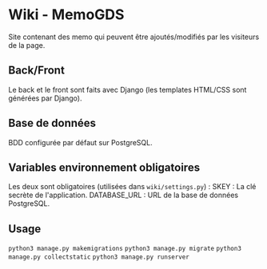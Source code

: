 # Wiki - MemoGDS

Site contenant des memo qui peuvent être ajoutés/modifiés par les visiteurs de la page.

## Back/Front

Le back et le front sont faits avec Django (les templates HTML/CSS sont générées par Django).

## Base de données

BDD configurée par défaut sur PostgreSQL.

## Variables environnement obligatoires

Les deux sont obligatoires (utilisées dans `wiki/settings.py`) :
SKEY : La clé secrète de l'application.
DATABASE_URL : URL de la base de données PostgreSQL.

## Usage

`python3 manage.py makemigrations`
`python3 manage.py migrate`
`python3 manage.py collectstatic`
`python3 manage.py runserver`